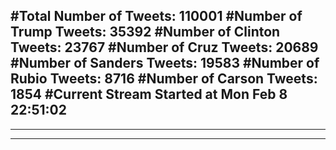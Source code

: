 #Total Number of Tweets: 110001 
#Number of Trump Tweets: 35392
#Number of Clinton Tweets: 23767
#Number of Cruz Tweets: 20689
#Number of Sanders Tweets: 19583
#Number of Rubio Tweets: 8716
#Number of Carson Tweets: 1854
#Current Stream Started at Mon Feb  8 22:51:02
---
---
---

